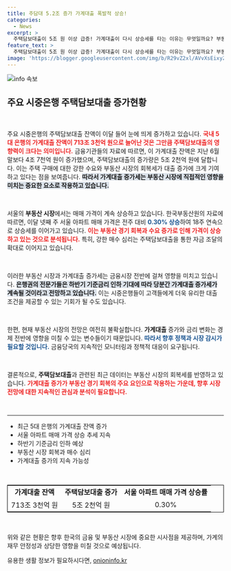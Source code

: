 ```yaml
---
title: 주담대 5.2조 증가 가계대출 폭발적 상승!
categories:
  - News
excerpt: >
  주택담보대출이 5조 원 이상 급증! 가계대출이 다시 상승세를 타는 이유는 무엇일까요? 부동산 경기 회복과 매수 심리가 이끌고 있는 이 현상, 하반기 금리 인하 기대까지 겹쳐 앞으로의 동향은 더욱 궁금해집니다.
feature_text: >
  주택담보대출이 5조 원 이상 급증! 가계대출이 다시 상승세를 타는 이유는 무엇일까요? 부동산 경기 회복과 매수 심리가 이끌고 있는 이 현상, 하반기 금리 인하 기대까지 겹쳐 앞으로의 동향은 더욱 궁금해집니다.
image: 'https://blogger.googleusercontent.com/img/b/R29vZ2xl/AVvXsEixyZcFfHzMRdzZMjFBmAUKJYCLCGyLL1o632UiGVXcaFdKo_bkvkuCioo0uUKlGfBVcT3P84aROyZIXSBEx3Aw5nCQ3pTgDom1WDC4m8eifvWiAmWEEVb4x6G_l8C0QH225ldMjyaFvpxGEBGNO37VmDTDMHGhJPq73UglMfDca1-0aw/s1600/blogspot.png'
---
```


<p><img src="https://blogger.googleusercontent.com/img/b/R29vZ2xl/AVvXsEixyZcFfHzMRdzZMjFBmAUKJYCLCGyLL1o632UiGVXcaFdKo_bkvkuCioo0uUKlGfBVcT3P84aROyZIXSBEx3Aw5nCQ3pTgDom1WDC4m8eifvWiAmWEEVb4x6G_l8C0QH225ldMjyaFvpxGEBGNO37VmDTDMHGhJPq73UglMfDca1-0aw/s1600/blogspot.png" alt="info 속보" /></p>

<h2 data-ke-size="size26">주요 시중은행 주택담보대출 증가현황</h2>

<p data-ke-size="size16">&nbsp;</p>

<p>주요 시중은행의 주택담보대출 잔액이 이달 들어 눈에 띄게 증가하고 있습니다. <b><span style="color: #ee2323;">국내 5대 은행의 가계대출 잔액이 713조 3천억 원으로 늘어난 것은 그만큼 주택담보대출의 영향력이 크다는 의미입니다.</span></b> 금융기관들의 자료에 따르면, 이 가계대출 잔액은 지난 6월 말보다 4조 7천억 원이 증가했으며, 주택담보대출의 증가량은 5조 2천억 원에 달합니다. 이는 주택 구매에 대한 강한 수요와 부동산 시장의 회복세가 대출 증가에 크게 기여하고 있다는 점을 보여줍니다. <b><span style="background-color: #21538527;">따라서 가계대출 증가세는 부동산 시장에 직접적인 영향을 미치는 중요한 요소로 작용하고 있습니다.</span></b> </p>

<p data-ke-size="size16">&nbsp;</p>

<p>서울의 <b>부동산 시장</b>에서는 매매 가격이 계속 상승하고 있습니다. 한국부동산원의 자료에 따르면, 이달 넷째 주 서울 아파트 매매 가격은 전주 대비 <b><span style="color: #1a5490;">0.30% 상승</span></b>하여 18주 연속으로 상승세를 이어가고 있습니다. <b><span style="color: #ee2323;">이는 부동산 경기 회복과 수요 증가로 인해 가격이 상승하고 있는 것으로 분석됩니다.</span></b> 특히, 강한 매수 심리는 주택담보대출을 통한 자금 조달의 확대로 이어지고 있습니다. </p>

<p data-ke-size="size16">&nbsp;</p>

<p>이러한 부동산 시장과 가계대출 증가세는 금융시장 전반에 걸쳐 영향을 미치고 있습니다. <b><span style="background-color: #21538527;">은행권의 전문가들은 하반기 기준금리 인하 기대에 따라 당분간 가계대출 증가세가 계속될 것이라고 전망하고 있습니다.</span></b> 이는 시중은행들이 고객들에게 더욱 유리한 대출 조건을 제공할 수 있는 기회가 될 수도 있습니다.</p>

<p data-ke-size="size16">&nbsp;</p>

<p>한편, 현재 부동산 시장의 전망은 여전히 불확실합니다. <b>가계대출</b> 증가와 금리 변화는 경제 전반에 영향을 미칠 수 있는 변수들이기 때문입니다. <b><span style="color: #1a5490;">따라서 향후 정책과 시장 감시가 필요할 것입니다.</span></b> 금융당국의 지속적인 모니터링과 정책적 대응이 요구됩니다.</p>

<p data-ke-size="size16">&nbsp;</p>

<p>결론적으로, <b>주택담보대출</b>과 관련된 최근 데이터는 부동산 시장의 회복세를 반영하고 있습니다. <b><span style="color: #ee2323;">가계대출 증가가 부동산 경기 회복의 주요 요인으로 작용하는 가운데, 향후 시장 전망에 대한 지속적인 관심과 분석이 필요합니다.</span></b> </p>

<p data-ke-size="size16">&nbsp;</p>

<hr>

<ul>
    <li>최근 5대 은행의 가계대출 잔액 증가</li>
    <li>서울 아파트 매매 가격 상승 추세 지속</li>
    <li>하반기 기준금리 인하 예상</li>
    <li>부동산 시장 회복과 매수 심리</li>
    <li>가계대출 증가의 지속 가능성</li>
</ul>

<p data-ke-size="size16">&nbsp;</p>

<table style="width: 100%; border: 1px solid #000;">
    <tr>
        <td style="text-align: center; height: 17px;"><b>가계대출 잔액</b></td>
        <td style="text-align: center; height: 17px;"><b>주택담보대출 증가</b></td>
        <td style="text-align: center; height: 17px;"><b>서울 아파트 매매 가격 상승률</b></td>
    </tr>
    <tr>
        <td style="text-align: center; height: 17px;">713조 3천억 원</td>
        <td style="text-align: center; height: 17px;">5조 2천억 원</td>
        <td style="text-align: center; height: 17px;">0.30%</td>
    </tr>
</table>

<p data-ke-size="size16">&nbsp;</p> 

<p>위와 같은 현황은 향후 한국의 금융 및 부동산 시장에 중요한 시사점을 제공하며, 가계의 재무 안정성과 상당한 영향을 미칠 것으로 예상됩니다.</p>
유용한 생활 정보가 필요하시다면, <a href="https://onioninfo.kr" rel="dofollow">onioninfo.kr</a>


